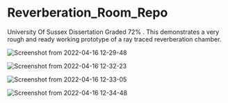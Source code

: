 # Reverberation_Room_Repo
University Of Sussex Dissertation Graded 72% . This demonstrates a very rough and ready working prototype of a ray traced reverberation chamber. 

![Screenshot from 2022-04-16 12-29-48](https://user-images.githubusercontent.com/48734358/163673313-f56251b8-5b92-4e30-b4ff-f895d568adac.png)

![Screenshot from 2022-04-16 12-32-23](https://user-images.githubusercontent.com/48734358/163673342-683363d3-32f5-4227-a40a-914599465c7e.png)

![Screenshot from 2022-04-16 12-33-05](https://user-images.githubusercontent.com/48734358/163673359-73369b27-b165-47d9-ac99-00075ed4b269.png)

![Screenshot from 2022-04-16 12-34-48](https://user-images.githubusercontent.com/48734358/163673401-4ae5f13e-8007-4bd4-9db1-b35b781d715b.png)
